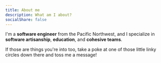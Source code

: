 ```yaml
---
title: About me
description: What am I about?
socialShare: false
---
```


<p class="lead">I'm a <b>software engineer</b> from the Pacific Northwest, and I specialize in <b>software artisanship</b>, <b>education</b>, and <b>cohesive teams</b>.</p>

If those are things you're into too, take a poke at one of those little linky circles down there and toss me a message!
